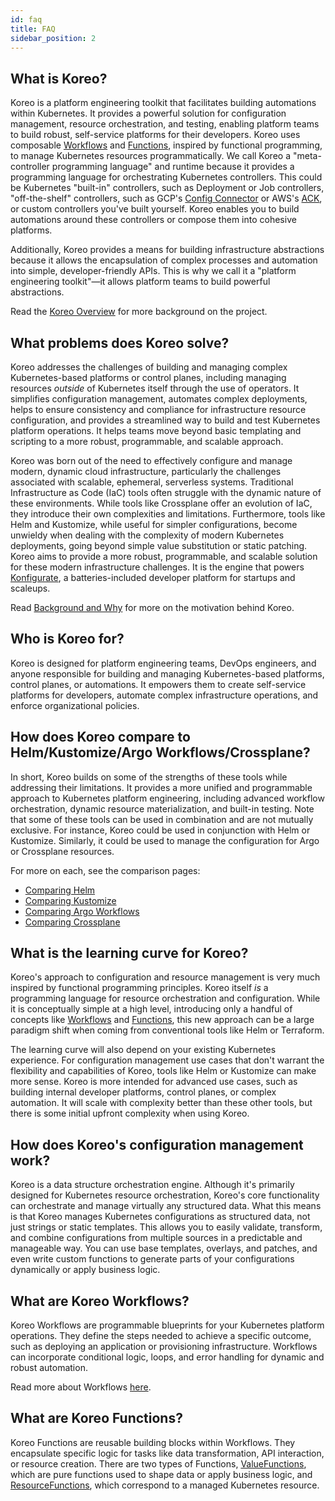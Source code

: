 ```yaml
---
id: faq
title: FAQ
sidebar_position: 2
---
```


## What is Koreo?

Koreo is a platform engineering toolkit that facilitates building automations
within Kubernetes. It provides a powerful solution for configuration
management, resource orchestration, and testing, enabling platform teams to
build robust, self-service platforms for their developers. Koreo uses
composable [Workflows](../workflow.md) and [Functions](./glossary#function),
inspired by functional programming, to manage Kubernetes resources
programmatically. We call Koreo a "meta-controller programming language" and
runtime because it provides a programming language for orchestrating Kubernetes
controllers. This could be Kubernetes "built-in" controllers, such as
Deployment or Job controllers, "off-the-shelf" controllers, such as GCP's
[Config Connector](https://cloud.google.com/config-connector/docs/overview) or
AWS's [ACK](https://aws-controllers-k8s.github.io/community/docs/community/overview/),
or custom controllers you've built yourself. Koreo enables you to build
automations around these controllers or compose them into cohesive platforms.

Additionally, Koreo provides a means for building infrastructure abstractions
because it allows the encapsulation of complex processes and automation into
simple, developer-friendly APIs. This is why we call it a "platform engineering
toolkit"—it allows platform teams to build powerful abstractions.

Read the [Koreo Overview](./overview.md) for more background on the project.

## What problems does Koreo solve?

Koreo addresses the challenges of building and managing complex
Kubernetes-based platforms or control planes, including managing resources
_outside_ of Kubernetes itself through the use of operators. It simplifies
configuration management, automates complex deployments, helps to ensure
consistency and compliance for infrastructure resource configuration, and
provides a streamlined way to build and test Kubernetes platform operations. It
helps teams move beyond basic templating and scripting to a more robust,
programmable, and scalable approach.

Koreo was born out of the need to effectively configure and manage modern,
dynamic cloud infrastructure, particularly the challenges associated with
scalable, ephemeral, serverless systems. Traditional Infrastructure as Code
(IaC) tools often struggle with the dynamic nature of these environments. While
tools like Crossplane offer an evolution of IaC, they introduce their own
complexities and limitations. Furthermore, tools like Helm and Kustomize, while
useful for simpler configurations, become unwieldy when dealing with the
complexity of modern Kubernetes deployments, going beyond simple value
substitution or static patching. Koreo aims to provide a more robust,
programmable, and scalable solution for these modern infrastructure challenges.
It is the engine that powers [Konfigurate](https://konfigurate.com), a
batteries-included developer platform for startups and scaleups.

Read [Background and Why](./overview.md#background-and-why) for more on the
motivation behind Koreo.

## Who is Koreo for?

Koreo is designed for platform engineering teams, DevOps engineers, and anyone
responsible for building and managing Kubernetes-based platforms, control
planes, or automations. It empowers them to create self-service platforms for
developers, automate complex infrastructure operations, and enforce
organizational policies.

## How does Koreo compare to Helm/Kustomize/Argo Workflows/Crossplane?

In short, Koreo builds on some of the strengths of these tools while addressing
their limitations. It provides a more unified and programmable approach to
Kubernetes platform engineering, including advanced workflow orchestration,
dynamic resource materialization, and built-in testing. Note that some of these
tools can be used in combination and are not mutually exclusive. For instance,
Koreo could be used in conjunction with Helm or Kustomize. Similarly, it could
be used to manage the configuration for Argo or Crossplane resources.

For more on each, see the comparison pages:

- [Comparing Helm](/compare/helm)
- [Comparing Kustomize](/compare/kustomize)
- [Comparing Argo Workflows](/compare/argo)
- [Comparing Crossplane](/compare/crossplane)

## What is the learning curve for Koreo?

Koreo's approach to configuration and resource management is very much inspired
by functional programming principles. Koreo itself _is_ a programming language
for resource orchestration and configuration. While it is conceptually simple
at a high level, introducing only a handful of concepts like [Workflows](./glossary.md#workflow)
and [Functions](./glossary.md#function), this new approach can be a large
paradigm shift when coming from conventional tools like Helm or Terraform.

The learning curve will also depend on your existing Kubernetes experience. For
configuration management use cases that don't warrant the flexibility and
capabilities of Koreo, tools like Helm or Kustomize can make more sense. Koreo
is more intended for advanced use cases, such as building internal developer
platforms, control planes, or complex automation. It will scale with complexity
better than these other tools, but there is some initial upfront complexity
when using Koreo.

## How does Koreo's configuration management work?

Koreo is a data structure orchestration engine. Although it's primarily
designed for Kubernetes resource orchestration, Koreo's core functionality can
orchestrate and manage virtually any structured data. What this means is that
Koreo manages Kubernetes configurations as structured data, not just strings or
static templates. This allows you to easily validate, transform, and combine
configurations from multiple sources in a predictable and manageable way. You
can use base templates, overlays, and patches, and even write custom functions
to generate parts of your configurations dynamically or apply business logic.

## What are Koreo Workflows?

Koreo Workflows are programmable blueprints for your Kubernetes platform
operations. They define the steps needed to achieve a specific outcome, such
as deploying an application or provisioning infrastructure. Workflows can
incorporate conditional logic, loops, and error handling for dynamic and robust
automation.

Read more about Workflows [here](../workflow.md).

## What are Koreo Functions?

Koreo Functions are reusable building blocks within Workflows. They encapsulate
specific logic for tasks like data transformation, API interaction, or resource
creation. There are two types of Functions,
[ValueFunctions](../value-function.md), which are pure functions used to shape
data or apply business logic, and [ResourceFunctions](../resource-function.md),
which correspond to a managed Kubernetes resource.
